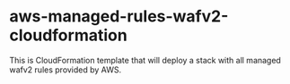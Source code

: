# aws-managed-rules-wafv2-cloudformation
This is CloudFormation template that will deploy a stack with all managed wafv2 rules provided by AWS.

